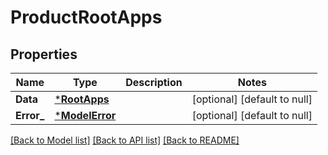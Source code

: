 # ProductRootApps

## Properties
Name | Type | Description | Notes
------------ | ------------- | ------------- | -------------
**Data** | [***RootApps**](RootApps.md) |  | [optional] [default to null]
**Error_** | [***ModelError**](Error.md) |  | [optional] [default to null]

[[Back to Model list]](../README.md#documentation-for-models) [[Back to API list]](../README.md#documentation-for-api-endpoints) [[Back to README]](../README.md)

